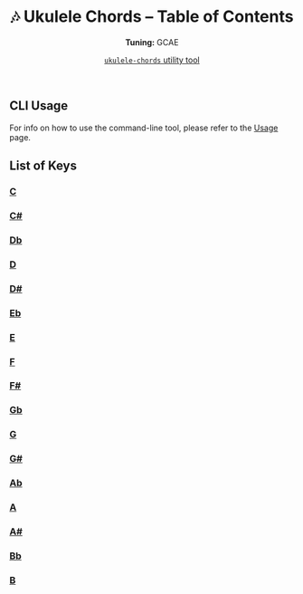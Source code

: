 <div align="center">
	<h1>🎶 Ukulele Chords – Table of Contents</h1>
	<p>
		<strong>Tuning:</strong> GCAE
	</p>
	<p>
    	<a href="https://github.com/capevace/ukulele-chords"><code>ukulele-chords</code> utility tool</a>
	</p>
</div>
<br>



## CLI Usage
For info on how to use the command-line tool, please refer to the [Usage](usage.md) page.

## List of Keys
### [C](chords/C.md)

### [C#](chords/C#.md)

### [Db](chords/Db.md)

### [D](chords/D.md)

### [D#](chords/D#.md)

### [Eb](chords/Eb.md)

### [E](chords/E.md)

### [F](chords/F.md)

### [F#](chords/F#.md)

### [Gb](chords/Gb.md)

### [G](chords/G.md)

### [G#](chords/G#.md)

### [Ab](chords/Ab.md)

### [A](chords/A.md)

### [A#](chords/A#.md)

### [Bb](chords/Bb.md)

### [B](chords/B.md)


